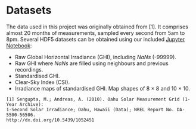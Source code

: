 # Datasets

The data used in this project was originally obtained from [1].
It comprises almost 20 months of measurements, sampled every second from 5am to 8pm.
Several HDF5 datasets can be obtained using our included
[Jupyter Notebook](https://github.com/iipr/solar-irradiance/blob/master/etl-data.ipynb):

- Raw Global Horizontal Irradiance (GHI), including *NaNs* (-99999).
- Raw GHI where *NaNs* are filled using neighbours and previous recordings.
- Standardised GHI.
- Clear-Sky Index (CSI).
- Irradiance maps of standardised GHI. Map shapes of 8 × 8 and 10 × 10.

```
[1] Sengupta, M.; Andreas, A. (2010). Oahu Solar Measurement Grid (1-Year Archive):
1-Second Solar Irradiance; Oahu, Hawaii (Data); NREL Report No. DA-5500-56506.
http://dx.doi.org/10.5439/1052451 
```

